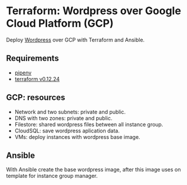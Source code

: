 # Terraform: Wordpress over Google Cloud Platform (GCP)

Deploy [Wordpress]() over GCP with Terraform and Ansible.

## Requirements

* [pipenv](https://github.com/pypa/pipenv)
* [terraform v0.12.24](https://releases.hashicorp.com/terraform/0.12.24/)

## GCP: resources

* Network and two subnets: private and public.
* DNS with two zones: private and public.
* Filestore: shared wordpress files between all instance group.
* CloudSQL: save wordpress aplication data.
* VMs: deploy instances with wordpress base image.

## Ansible

With Ansible create the base wordpress image, after this image uses on template for instance group manager.
